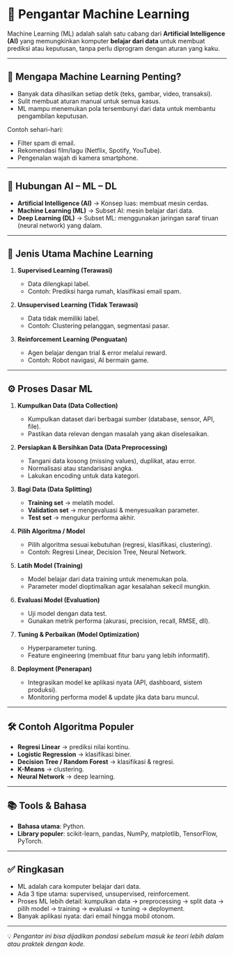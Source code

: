 # 🤖 Pengantar Machine Learning

Machine Learning (ML) adalah salah satu cabang dari **Artificial Intelligence (AI)** yang memungkinkan komputer **belajar dari data** untuk membuat prediksi atau keputusan, tanpa perlu diprogram dengan aturan yang kaku.

---

## 📌 Mengapa Machine Learning Penting?

* Banyak data dihasilkan setiap detik (teks, gambar, video, transaksi).
* Sulit membuat aturan manual untuk semua kasus.
* ML mampu menemukan pola tersembunyi dari data untuk membantu pengambilan keputusan.

Contoh sehari-hari:

* Filter spam di email.
* Rekomendasi film/lagu (Netflix, Spotify, YouTube).
* Pengenalan wajah di kamera smartphone.

---

## 🧩 Hubungan AI – ML – DL

* **Artificial Intelligence (AI)** → Konsep luas: membuat mesin cerdas.
* **Machine Learning (ML)** → Subset AI: mesin belajar dari data.
* **Deep Learning (DL)** → Subset ML: menggunakan jaringan saraf tiruan (neural network) yang dalam.

---

## 🎯 Jenis Utama Machine Learning

1. **Supervised Learning (Terawasi)**

   * Data dilengkapi label.
   * Contoh: Prediksi harga rumah, klasifikasi email spam.

2. **Unsupervised Learning (Tidak Terawasi)**

   * Data tidak memiliki label.
   * Contoh: Clustering pelanggan, segmentasi pasar.

3. **Reinforcement Learning (Penguatan)**

   * Agen belajar dengan trial & error melalui reward.
   * Contoh: Robot navigasi, AI bermain game.

---

## ⚙️ Proses Dasar ML

1. **Kumpulkan Data (Data Collection)**

   * Kumpulkan dataset dari berbagai sumber (database, sensor, API, file).
   * Pastikan data relevan dengan masalah yang akan diselesaikan.

2. **Persiapkan & Bersihkan Data (Data Preprocessing)**

   * Tangani data kosong (missing values), duplikat, atau error.
   * Normalisasi atau standarisasi angka.
   * Lakukan encoding untuk data kategori.

3. **Bagi Data (Data Splitting)**

   * **Training set** → melatih model.
   * **Validation set** → mengevaluasi & menyesuaikan parameter.
   * **Test set** → mengukur performa akhir.

4. **Pilih Algoritma / Model**

   * Pilih algoritma sesuai kebutuhan (regresi, klasifikasi, clustering).
   * Contoh: Regresi Linear, Decision Tree, Neural Network.

5. **Latih Model (Training)**

   * Model belajar dari data training untuk menemukan pola.
   * Parameter model dioptimalkan agar kesalahan sekecil mungkin.

6. **Evaluasi Model (Evaluation)**

   * Uji model dengan data test.
   * Gunakan metrik performa (akurasi, precision, recall, RMSE, dll).

7. **Tuning & Perbaikan (Model Optimization)**

   * Hyperparameter tuning.
   * Feature engineering (membuat fitur baru yang lebih informatif).

8. **Deployment (Penerapan)**

   * Integrasikan model ke aplikasi nyata (API, dashboard, sistem produksi).
   * Monitoring performa model & update jika data baru muncul.

---

## 🛠️ Contoh Algoritma Populer

* **Regresi Linear** → prediksi nilai kontinu.
* **Logistic Regression** → klasifikasi biner.
* **Decision Tree / Random Forest** → klasifikasi & regresi.
* **K-Means** → clustering.
* **Neural Network** → deep learning.

---

## 📚 Tools & Bahasa

* **Bahasa utama**: Python.
* **Library populer**: scikit-learn, pandas, NumPy, matplotlib, TensorFlow, PyTorch.

---

## ✅ Ringkasan

* ML adalah cara komputer belajar dari data.
* Ada 3 tipe utama: supervised, unsupervised, reinforcement.
* Proses ML lebih detail: kumpulkan data → preprocessing → split data → pilih model → training → evaluasi → tuning → deployment.
* Banyak aplikasi nyata: dari email hingga mobil otonom.

---

💡 *Pengantar ini bisa dijadikan pondasi sebelum masuk ke teori lebih dalam atau praktek dengan kode.*

